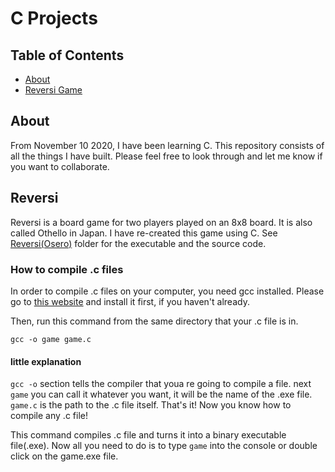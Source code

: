 # C Projects

## Table of Contents

- [About](#about)
- [Reversi Game](#reversi)

## About <a name = "about"></a>

From November 10  2020, I have been learning C. This repository consists of all the things I have built. Please feel free to look through and let me know if you want to collaborate.

## Reversi <a name = "reversi"></a>

Reversi is a board game for two players played on an 8x8 board. It is also called Othello in Japan. I have re-created this game using C. See [Reversi(Osero)](./reversi(osero)) folder for the executable and the source code. 

### How to compile .c files

In order to compile .c files on your computer, you need gcc installed. Please go to [this website](https://gcc.gnu.org/install/binaries.html) and install it first, if you haven't already. 

Then, run this command from the same directory that your .c file is in. 
```
gcc -o game game.c
```
#### little explanation
```gcc -o``` section tells the compiler that youa re going to compile a file. next ```game``` you can call it whatever you want, it will be the name of the .exe file. ```game.c``` is the path to the .c file itself. That's it! Now you know how to compile any .c file!

This command compiles .c file and turns it into a binary executable file(.exe). Now all you need to do is to type ```game``` into the console or double click on the game.exe file.
